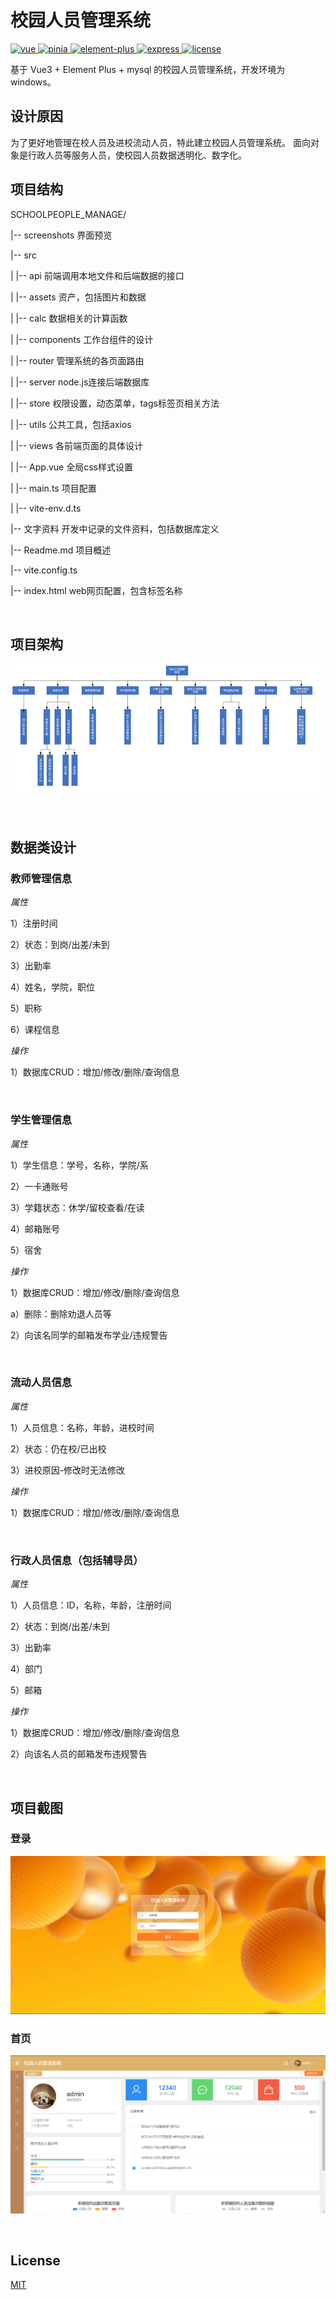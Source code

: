 # 校园人员管理系统

<a href="https://github.com/vuejs/vue">
    <img src="https://img.shields.io/badge/vue-3.2.37-brightgreen.svg" alt="vue">
  </a>
<a href="https://github.com/vuejs/pinia">
  <img src="https://img.shields.io/badge/pinia-2.0.20-brightgreen.svg" alt="pinia">
</a>
<a href="https://github.com/element-plus/element-plus">
  <img src="https://img.shields.io/badge/element_plus-2.2.14-brightgreen.svg" alt="element-plus">
</a>
<a href="https://github.com/expressjs/express">
  <img src="https://img.shields.io/badge/express-4.16.1-brightgreen.svg" alt="express">
</a>
<a href="https://github.com/Achenganggyel/School-People-Manage">
  <img src="https://img.shields.io/github/license/mashape/apistatus.svg" alt="license">
</a>

基于 Vue3 + Element Plus + mysql 的校园人员管理系统，开发环境为windows。


## 设计原因
为了更好地管理在校人员及进校流动人员，特此建立校园人员管理系统。
面向对象是行政人员等服务人员，使校园人员数据透明化、数字化。

## 项目结构
SCHOOLPEOPLE_MANAGE/

|-- screenshots 界面预览

|-- src

|    |-- api 前端调用本地文件和后端数据的接口

|    |-- assets 资产，包括图片和数据

|    |-- calc 数据相关的计算函数

|    |-- components 工作台组件的设计

|    |-- router 管理系统的各页面路由

|    |-- server node.js连接后端数据库

|    |-- store 权限设置，动态菜单，tags标签页相关方法

|    |-- utils 公共工具，包括axios

|    |-- views 各前端页面的具体设计

|    |-- App.vue 全局css样式设置

|    |-- main.ts 项目配置

|    |-- vite-env.d.ts

|-- 文字资料 开发中记录的文件资料，包括数据库定义

|-- Readme.md 项目概述

|-- vite.config.ts

|-- index.html  web网页配置，包含标签名称

<br>

## 项目架构
![页面架构](./%E8%B5%84%E6%96%99/page_design.png)

<br>

## 数据类设计
### 教师管理信息

*属性*

1）注册时间

2）状态：到岗/出差/未到

3）出勤率

4）姓名，学院，职位

5）职称

6）课程信息

*操作*

1）数据库CRUD：增加/修改/删除/查询信息

<br>

### 学生管理信息
*属性*

1）学生信息：学号，名称，学院/系

2）一卡通账号

3）学籍状态：休学/留校查看/在读

4）邮箱账号

5）宿舍

*操作*

1）数据库CRUD：增加/修改/删除/查询信息

  a）删除：删除劝退人员等

2）向该名同学的邮箱发布学业/违规警告

<br>

### 流动人员信息

*属性*

1）人员信息：名称，年龄，进校时间

2）状态：仍在校/已出校

3）进校原因-修改时无法修改

*操作*

1）数据库CRUD：增加/修改/删除/查询信息

<br>

### 行政人员信息（包括辅导员）
*属性*

1）人员信息：ID，名称，年龄，注册时间

2）状态：到岗/出差/未到

3）出勤率

4）部门

5）邮箱

*操作*

1）数据库CRUD：增加/修改/删除/查询信息

2）向该名人员的邮箱发布违规警告

<br>

## 项目截图

### 登录
![登录](./screenshots/login_page.png)

### 首页
![首页](./screenshots/dashboard_page.png)

<br>

## License

[MIT](https://github.com/Achenganggyel/School-People-Manage)
